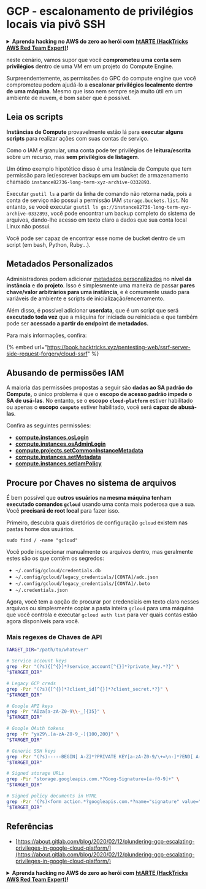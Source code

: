# GCP - escalonamento de privilégios locais via pivô SSH

<details>

<summary><strong>Aprenda hacking no AWS do zero ao herói com</strong> <a href="https://training.hacktricks.xyz/courses/arte"><strong>htARTE (HackTricks AWS Red Team Expert)</strong></a><strong>!</strong></summary>

Outras formas de apoiar o HackTricks:

* Se você quer ver sua **empresa anunciada no HackTricks** ou **baixar o HackTricks em PDF**, confira os [**PLANOS DE ASSINATURA**](https://github.com/sponsors/carlospolop)!
* Adquira o [**material oficial PEASS & HackTricks**](https://peass.creator-spring.com)
* Descubra [**A Família PEASS**](https://opensea.io/collection/the-peass-family), nossa coleção de [**NFTs**](https://opensea.io/collection/the-peass-family) exclusivos
* **Junte-se ao grupo** 💬 [**Discord**](https://discord.gg/hRep4RUj7f) ou ao grupo [**telegram**](https://t.me/peass) ou **siga-me** no **Twitter** 🐦 [**@carlospolopm**](https://twitter.com/carlospolopm)**.**
* **Compartilhe suas técnicas de hacking enviando PRs para os repositórios github do** [**HackTricks**](https://github.com/carlospolop/hacktricks) e [**HackTricks Cloud**](https://github.com/carlospolop/hacktricks-cloud).

</details>

neste cenário, vamos supor que você **comprometeu uma conta sem privilégios** dentro de uma VM em um projeto do Compute Engine.

Surpreendentemente, as permissões do GPC do compute engine que você comprometeu podem ajudá-lo a **escalonar privilégios localmente dentro de uma máquina**. Mesmo que isso nem sempre seja muito útil em um ambiente de nuvem, é bom saber que é possível.

## Leia os scripts <a href="#follow-the-scripts" id="follow-the-scripts"></a>

**Instâncias de Compute** provavelmente estão lá para **executar alguns scripts** para realizar ações com suas contas de serviço.

Como o IAM é granular, uma conta pode ter privilégios de **leitura/escrita** sobre um recurso, mas **sem privilégios de listagem**.

Um ótimo exemplo hipotético disso é uma Instância de Compute que tem permissão para ler/escrever backups em um bucket de armazenamento chamado `instance82736-long-term-xyz-archive-0332893`.

Executar `gsutil ls` a partir da linha de comando não retorna nada, pois a conta de serviço não possui a permissão IAM `storage.buckets.list`. No entanto, se você executar `gsutil ls gs://instance82736-long-term-xyz-archive-0332893`, você pode encontrar um backup completo do sistema de arquivos, dando-lhe acesso em texto claro a dados que sua conta local Linux não possui.

Você pode ser capaz de encontrar esse nome de bucket dentro de um script (em bash, Python, Ruby...).

## Metadados Personalizados

Administradores podem adicionar [metadados personalizados](https://cloud.google.com/compute/docs/storing-retrieving-metadata#custom) no **nível da instância** e **do projeto**. Isso é simplesmente uma maneira de passar **pares chave/valor arbitrários para uma instância**, e é comumente usado para variáveis de ambiente e scripts de inicialização/encerramento.

Além disso, é possível adicionar **userdata**, que é um script que será **executado toda vez** que a máquina for iniciada ou reiniciada e que também pode ser **acessado a partir do endpoint de metadados.**

Para mais informações, confira:

{% embed url="https://book.hacktricks.xyz/pentesting-web/ssrf-server-side-request-forgery/cloud-ssrf" %}

## **Abusando de permissões IAM**

A maioria das permissões propostas a seguir são **dadas ao SA padrão do Compute,** o único problema é que o **escopo de acesso padrão impede o SA de usá-las**. No entanto, se o **escopo** **`cloud-platform`** estiver habilitado ou apenas o **escopo** **`compute`** estiver habilitado, você será **capaz de abusá-las**.

Confira as seguintes permissões:

* [**compute.instances.osLogin**](../../gcp-pentesting/gcp-privilege-escalation/gcp-compute-privesc/#compute.instances.oslogin)
* [**compute.instances.osAdminLogin**](../../gcp-pentesting/gcp-privilege-escalation/gcp-compute-privesc/#compute.instances.osadminlogin)
* [**compute.projects.setCommonInstanceMetadata**](../../gcp-pentesting/gcp-privilege-escalation/gcp-compute-privesc/#compute.projects.setcommoninstancemetadata)
* [**compute.instances.setMetadata**](../../gcp-pentesting/gcp-privilege-escalation/gcp-compute-privesc/#compute.instances.setmetadata)
* [**compute.instances.setIamPolicy**](../../gcp-pentesting/gcp-privilege-escalation/gcp-compute-privesc/#compute.instances.setiampolicy)

## Procure por Chaves no sistema de arquivos

É bem possível que **outros usuários na mesma máquina tenham executado comandos `gcloud`** usando uma conta mais poderosa que a sua. Você **precisará de root local** para fazer isso.

Primeiro, descubra quais diretórios de configuração `gcloud` existem nas pastas home dos usuários.
```
sudo find / -name "gcloud"
```
Você pode inspecionar manualmente os arquivos dentro, mas geralmente estes são os que contêm os segredos:

* `~/.config/gcloud/credentials.db`
* `~/.config/gcloud/legacy_credentials/[CONTA]/adc.json`
* `~/.config/gcloud/legacy_credentials/[CONTA]/.boto`
* `~/.credentials.json`

Agora, você tem a opção de procurar por credenciais em texto claro nesses arquivos ou simplesmente copiar a pasta inteira `gcloud` para uma máquina que você controla e executar `gcloud auth list` para ver quais contas estão agora disponíveis para você.

### Mais regexes de Chaves de API
```bash
TARGET_DIR="/path/to/whatever"

# Service account keys
grep -Pzr "(?s){[^{}]*?service_account[^{}]*?private_key.*?}" \
"$TARGET_DIR"

# Legacy GCP creds
grep -Pzr "(?s){[^{}]*?client_id[^{}]*?client_secret.*?}" \
"$TARGET_DIR"

# Google API keys
grep -Pr "AIza[a-zA-Z0-9\\-_]{35}" \
"$TARGET_DIR"

# Google OAuth tokens
grep -Pr "ya29\.[a-zA-Z0-9_-]{100,200}" \
"$TARGET_DIR"

# Generic SSH keys
grep -Pzr "(?s)-----BEGIN[ A-Z]*?PRIVATE KEY[a-zA-Z0-9/\+=\n-]*?END[ A-Z]*?PRIVATE KEY-----" \
"$TARGET_DIR"

# Signed storage URLs
grep -Pir "storage.googleapis.com.*?Goog-Signature=[a-f0-9]+" \
"$TARGET_DIR"

# Signed policy documents in HTML
grep -Pzr '(?s)<form action.*?googleapis.com.*?name="signature" value=".*?">' \
"$TARGET_DIR"
```
## Referências

* [https://about.gitlab.com/blog/2020/02/12/plundering-gcp-escalating-privileges-in-google-cloud-platform/](https://about.gitlab.com/blog/2020/02/12/plundering-gcp-escalating-privileges-in-google-cloud-platform/)

<details>

<summary><strong>Aprenda hacking no AWS do zero ao herói com</strong> <a href="https://training.hacktricks.xyz/courses/arte"><strong>htARTE (HackTricks AWS Red Team Expert)</strong></a><strong>!</strong></summary>

Outras formas de apoiar o HackTricks:

* Se você quer ver sua **empresa anunciada no HackTricks** ou **baixar o HackTricks em PDF** Confira os [**PLANOS DE ASSINATURA**](https://github.com/sponsors/carlospolop)!
* Adquira o [**material oficial PEASS & HackTricks**](https://peass.creator-spring.com)
* Descubra [**A Família PEASS**](https://opensea.io/collection/the-peass-family), nossa coleção de [**NFTs**](https://opensea.io/collection/the-peass-family) exclusivos
* **Junte-se ao grupo** 💬 [**Discord**](https://discord.gg/hRep4RUj7f) ou ao grupo [**telegram**](https://t.me/peass) ou **siga**-me no **Twitter** 🐦 [**@carlospolopm**](https://twitter.com/carlospolopm)**.**
* **Compartilhe suas técnicas de hacking enviando PRs para os repositórios do github** [**HackTricks**](https://github.com/carlospolop/hacktricks) e [**HackTricks Cloud**](https://github.com/carlospolop/hacktricks-cloud).

</details>
